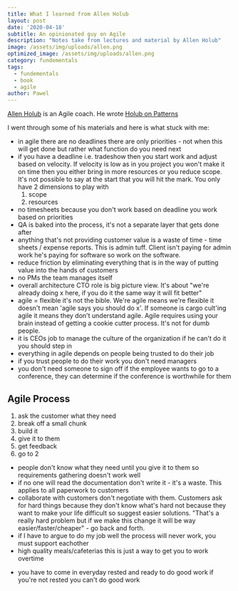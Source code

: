 ```yaml
---
title: What I learned from Allen Holub
layout: post
date: '2020-04-18'
subtitle: An opinionated guy on Agile
description: "Notes take from lectures and material by Allen Holub"
image: /assets/img/uploads/allen.png
optimized_image: /assets/img/uploads/allen.png
category: fundementals
tags:
  - fundementals
  - book
  - agile
author: Pawel
---
```


[Allen Holub](https://holub.com/) is an Agile coach. He wrote [Holub on Patterns](https://amzn.to/2yPgiHf)

I went through some of his materials and here is what stuck with me:

- in agile there are no deadlines there are only priorities - not when this will get done but rather what function do you need next
- if you have a deadline i.e. tradeshow then you start work and adjust based on velocity. If velocity is low as in you project you won't make it on time then you either bring in more resources or you reduce scope. It's not possible to say at the start that you will hit the mark. You only have 2 dimensions to play with
	1. scope
	2. resources
- no timesheets because you don't work based on deadline you work based on priorities
- QA is baked into the process, it's not a separate layer that gets done after
- anything that's not providing customer value is a waste of time - time sheets / expense reports. This is admin tuff. Client isn't paying for admin work he's paying for software so work on the software.
- reduce friction by eliminating everything that is in the way of putting value into the hands of customers
- no PMs the team manages itself 
- overall architecture CTO role is big picture view. It's about "we're already doing x here, if you do it the same way it will fit better"
- agile = flexible it's not the bible. We're agile means we're flexible it doesn't mean 'agile says you should do x'. If someone is cargo cult'ing agile it means they don't understand agile. Agile requires using your brain instead of getting a cookie cutter process. It's not for dumb people. 
- it is CEOs job to manage the culture of the organization if he can't do it you should step in
- everything in agile depends on people being trusted to do their job
- if you trust people to do their work you don't need managers
- you don't need someone to sign off if the employee wants to go to a conference, they can determine if the conference is worthwhile for them


## Agile Process

1. ask the customer what they need
2. break off a small chunk
3. build it
4. give it to them
5. get feedback
6. go to 2
	
	
- people don't know what they need until you give it to them so requirements gathering doesn't work well
- if no one will read the documentation don't write it - it's a waste. This applies to all paperwork to customers
- collaborate with customers don't negotiate with them. Customers ask for hard things because they don't know what's hard not because they want to make your life difficult so suggest easier solutions. "That's a really hard problem but if we make this change it will be way easier/faster/cheaper" - go back and forth.
- if I have to argue to do my job well the process will never work, you must support eachother
- high quality meals/cafeterias this is just a way to get you to work overtime
* you have to come in everyday rested and ready to do good work if you're not rested you can't do good work
